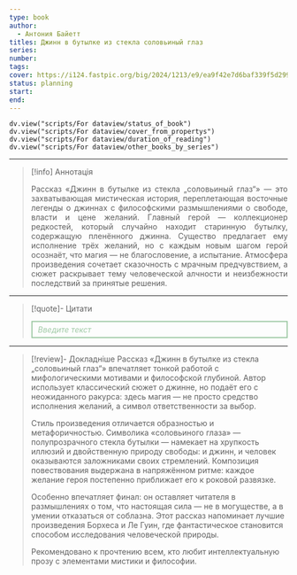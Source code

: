 ```yaml
---
type: book
author:
  - Антония Байетт
titles: Джинн в бутылке из стекла соловьиный глаз
series:
number:
tags:
cover: https://i124.fastpic.org/big/2024/1213/e9/ea9f42e7d6baf339f5d299c1cbab2ae9.jpg?r=1
status: planning
start:
end:
---
```

```dataviewjs
dv.view("scripts/For dataview/status_of_book")
dv.view("scripts/For dataview/cover_from_propertys")
dv.view("scripts/For dataview/duration_of_reading")
dv.view("scripts/For dataview/other_books_by_series")
```
---

>[!info] Аннотація
> <p align="justify">Рассказ «Джинн в бутылке из стекла „соловьиный глаз“» — это захватывающая мистическая история, переплетающая восточные легенды о джиннах с философскими размышлениями о свободе, власти и цене желаний. Главный герой — коллекционер редкостей, который случайно находит старинную бутылку, содержащую пленённого джинна. Существо предлагает ему исполнение трёх желаний, но с каждым новым шагом герой осознаёт, что магия — не благословение, а испытание. Атмосфера произведения сочетает сказочность с мрачным предчувствием, а сюжет раскрывает тему человеческой алчности и неизбежности последствий за принятые решения.</p>

---

>[!quote]- Цитати
><div align="justify" style="border: 2px solid #A0CAA6; padding: 5px 10px 5px 10px; font-style: italic; color: #A0CAA6 ">Введите текст</div>

---
>[!review]- Докладніше
> Рассказ «Джинн в бутылке из стекла „соловьиный глаз“» впечатляет тонкой работой с мифологическими мотивами и философской глубиной. Автор использует классический сюжет о джинне, но подаёт его с неожиданного ракурса: здесь магия — не просто средство исполнения желаний, а символ ответственности за выбор.
> 
> Стиль произведения отличается образностью и метафоричностью. Символика «соловьиного глаза» — полупрозрачного стекла бутылки — намекает на хрупкость иллюзий и двойственную природу свободы: и джинн, и человек оказываются заложниками своих стремлений. Композиция повествования выдержана в напряжённом ритме: каждое желание героя постепенно приближает его к роковой развязке.
> 
> Особенно впечатляет финал: он оставляет читателя в размышлениях о том, что настоящая сила — не в могуществе, а в умении отказаться от соблазна. Этот рассказ напоминает лучшие произведения Борхеса и Ле Гуин, где фантастическое становится способом исследования человеческой природы.
> 
> Рекомендовано к прочтению всем, кто любит интеллектуальную прозу с элементами мистики и философии.
> 